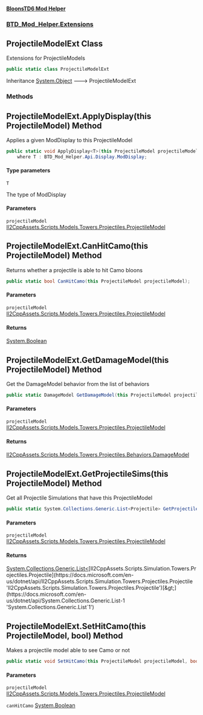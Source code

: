 #### [BloonsTD6 Mod Helper](README.md 'README')
### [BTD_Mod_Helper.Extensions](README.md#BTD_Mod_Helper.Extensions 'BTD_Mod_Helper.Extensions')

## ProjectileModelExt Class

Extensions for ProjectileModels

```csharp
public static class ProjectileModelExt
```

Inheritance [System.Object](https://docs.microsoft.com/en-us/dotnet/api/System.Object 'System.Object') &#129106; ProjectileModelExt
### Methods

<a name='BTD_Mod_Helper.Extensions.ProjectileModelExt.ApplyDisplay_T_(thisProjectileModel)'></a>

## ProjectileModelExt.ApplyDisplay<T>(this ProjectileModel) Method

Applies a given ModDisplay to this ProjectileModel

```csharp
public static void ApplyDisplay<T>(this ProjectileModel projectileModel)
    where T : BTD_Mod_Helper.Api.Display.ModDisplay;
```
#### Type parameters

<a name='BTD_Mod_Helper.Extensions.ProjectileModelExt.ApplyDisplay_T_(thisProjectileModel).T'></a>

`T`

The type of ModDisplay
#### Parameters

<a name='BTD_Mod_Helper.Extensions.ProjectileModelExt.ApplyDisplay_T_(thisProjectileModel).projectileModel'></a>

`projectileModel` [Il2CppAssets.Scripts.Models.Towers.Projectiles.ProjectileModel](https://docs.microsoft.com/en-us/dotnet/api/Il2CppAssets.Scripts.Models.Towers.Projectiles.ProjectileModel 'Il2CppAssets.Scripts.Models.Towers.Projectiles.ProjectileModel')

<a name='BTD_Mod_Helper.Extensions.ProjectileModelExt.CanHitCamo(thisProjectileModel)'></a>

## ProjectileModelExt.CanHitCamo(this ProjectileModel) Method

Returns whether a projectile is able to hit Camo bloons

```csharp
public static bool CanHitCamo(this ProjectileModel projectileModel);
```
#### Parameters

<a name='BTD_Mod_Helper.Extensions.ProjectileModelExt.CanHitCamo(thisProjectileModel).projectileModel'></a>

`projectileModel` [Il2CppAssets.Scripts.Models.Towers.Projectiles.ProjectileModel](https://docs.microsoft.com/en-us/dotnet/api/Il2CppAssets.Scripts.Models.Towers.Projectiles.ProjectileModel 'Il2CppAssets.Scripts.Models.Towers.Projectiles.ProjectileModel')

#### Returns
[System.Boolean](https://docs.microsoft.com/en-us/dotnet/api/System.Boolean 'System.Boolean')

<a name='BTD_Mod_Helper.Extensions.ProjectileModelExt.GetDamageModel(thisProjectileModel)'></a>

## ProjectileModelExt.GetDamageModel(this ProjectileModel) Method

Get the DamageModel behavior from the list of behaviors

```csharp
public static DamageModel GetDamageModel(this ProjectileModel projectileModel);
```
#### Parameters

<a name='BTD_Mod_Helper.Extensions.ProjectileModelExt.GetDamageModel(thisProjectileModel).projectileModel'></a>

`projectileModel` [Il2CppAssets.Scripts.Models.Towers.Projectiles.ProjectileModel](https://docs.microsoft.com/en-us/dotnet/api/Il2CppAssets.Scripts.Models.Towers.Projectiles.ProjectileModel 'Il2CppAssets.Scripts.Models.Towers.Projectiles.ProjectileModel')

#### Returns
[Il2CppAssets.Scripts.Models.Towers.Projectiles.Behaviors.DamageModel](https://docs.microsoft.com/en-us/dotnet/api/Il2CppAssets.Scripts.Models.Towers.Projectiles.Behaviors.DamageModel 'Il2CppAssets.Scripts.Models.Towers.Projectiles.Behaviors.DamageModel')

<a name='BTD_Mod_Helper.Extensions.ProjectileModelExt.GetProjectileSims(thisProjectileModel)'></a>

## ProjectileModelExt.GetProjectileSims(this ProjectileModel) Method

Get all Projectile Simulations that have this ProjectileModel

```csharp
public static System.Collections.Generic.List<Projectile> GetProjectileSims(this ProjectileModel projectileModel);
```
#### Parameters

<a name='BTD_Mod_Helper.Extensions.ProjectileModelExt.GetProjectileSims(thisProjectileModel).projectileModel'></a>

`projectileModel` [Il2CppAssets.Scripts.Models.Towers.Projectiles.ProjectileModel](https://docs.microsoft.com/en-us/dotnet/api/Il2CppAssets.Scripts.Models.Towers.Projectiles.ProjectileModel 'Il2CppAssets.Scripts.Models.Towers.Projectiles.ProjectileModel')

#### Returns
[System.Collections.Generic.List&lt;](https://docs.microsoft.com/en-us/dotnet/api/System.Collections.Generic.List-1 'System.Collections.Generic.List`1')[Il2CppAssets.Scripts.Simulation.Towers.Projectiles.Projectile](https://docs.microsoft.com/en-us/dotnet/api/Il2CppAssets.Scripts.Simulation.Towers.Projectiles.Projectile 'Il2CppAssets.Scripts.Simulation.Towers.Projectiles.Projectile')[&gt;](https://docs.microsoft.com/en-us/dotnet/api/System.Collections.Generic.List-1 'System.Collections.Generic.List`1')

<a name='BTD_Mod_Helper.Extensions.ProjectileModelExt.SetHitCamo(thisProjectileModel,bool)'></a>

## ProjectileModelExt.SetHitCamo(this ProjectileModel, bool) Method

Makes a projectile model able to see Camo or not

```csharp
public static void SetHitCamo(this ProjectileModel projectileModel, bool canHitCamo);
```
#### Parameters

<a name='BTD_Mod_Helper.Extensions.ProjectileModelExt.SetHitCamo(thisProjectileModel,bool).projectileModel'></a>

`projectileModel` [Il2CppAssets.Scripts.Models.Towers.Projectiles.ProjectileModel](https://docs.microsoft.com/en-us/dotnet/api/Il2CppAssets.Scripts.Models.Towers.Projectiles.ProjectileModel 'Il2CppAssets.Scripts.Models.Towers.Projectiles.ProjectileModel')

<a name='BTD_Mod_Helper.Extensions.ProjectileModelExt.SetHitCamo(thisProjectileModel,bool).canHitCamo'></a>

`canHitCamo` [System.Boolean](https://docs.microsoft.com/en-us/dotnet/api/System.Boolean 'System.Boolean')